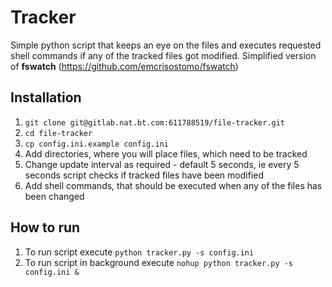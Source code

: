 # Tracker 
Simple python script that keeps an eye on the files and executes requested shell commands if any of the tracked files got modified. Simplified version of **fswatch** (https://github.com/emcrisostomo/fswatch)

## Installation
1.  `git clone git@gitlab.nat.bt.com:611788519/file-tracker.git`
2.  `cd file-tracker`
3.  `cp config.ini.example config.ini`
4.  Add directories, where you will place files, which need to be tracked
5.  Change update interval as required - default 5 seconds, ie every 5 seconds script checks if tracked files have been modified
6.  Add shell commands, that should be executed when any of the files has been changed

## How to run
1.  To run script execute `python tracker.py -s config.ini`
2.  To run script in background execute `nohup python tracker.py -s config.ini &`
